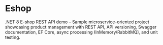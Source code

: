 # Eshop
.NET 8 E-shop REST API demo – Sample microservice-oriented project showcasing product management with REST API, API versioning, Swagger documentation, EF Core, async processing (InMemory/RabbitMQ), and unit testing.

